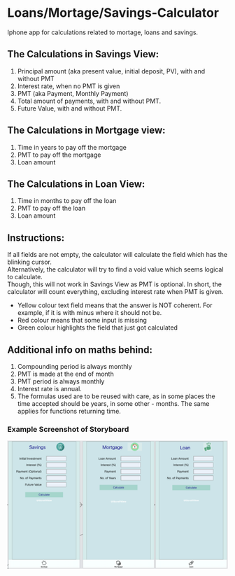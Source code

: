 # Loans/Mortage/Savings-Calculator

Iphone app for calculations related to mortage, loans and savings.    

## The Calculations in Savings View:
1. Principal amount (aka present value, initial deposit, PV), with and without PMT  
2. Interest rate, when no PMT is given  
3. PMT (aka Payment, Monthly Payment)  
4. Total amount of payments, with and without PMT.  
5. Future Value, with and without PMT.  

## The Calculations in Mortgage view:  
1. Time in years to pay off the mortgage  
2. PMT to pay off the mortgage  
3. Loan amount  

## The Calculations in Loan View:  
1. Time in months to pay off the loan  
2. PMT to pay off the loan  
3. Loan amount  

## Instructions:
If all fields are not empty, the calculator will calculate the field which has the blinking cursor.  
Alternatively, the calculator will try to find a void value which seems logical to calculate.  
Though, this will not work in Savings View as PMT is optional. In short, the calculator will count everything, excluding interest rate when PMT is given. 
* Yellow colour text field means that the answer is NOT coherent. For example, if it is with minus where it should not be.
* Red colour means that some input is missing
* Green colour highlights the field that just got calculated

## Additional info on maths behind:
1. Compounding period is always monthly  
2. PMT is made at the end of month  
3. PMT period is always monthly  
4. Interest rate is annual.  
5. The formulas used are to be reused with care, as in some places the time accepted should be years, in some other - months. The same applies for functions returning time.

### Example Screenshot of Storyboard
![Screenshot](ExampleScreenshot.png)
